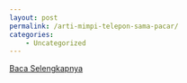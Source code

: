 ```yaml
---
layout: post
permalink: /arti-mimpi-telepon-sama-pacar/
categories:
    - Uncategorized
---
```


[Baca Selengkapnya](/06)